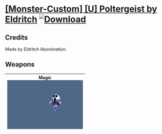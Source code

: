 # [\[Monster-Custom\] \[U\] Poltergeist by Eldritch](./) [![Download](https://img.shields.io/badge/Download-%5BMonster--Custom%5D%20%5BU%5D%20Poltergeist%20by%20Eldritch-red)](https://minhaskamal.github.io/DownGit/#/home?url=https://github.com/Klokinator/FE-Repo/tree/main/Battle%20Animations/Monsters%20-%20Dragons%20and%20Special/%5BMonster-Custom%5D%20%5BU%5D%20Poltergeist%20by%20Eldritch)
## Credits

Made by Eldritch Abomination.

## Weapons

| <b>Magic</b><br/><img alt="Magic animation" src="./6.%20Magic/Magic.gif"/> |
| :---: |
